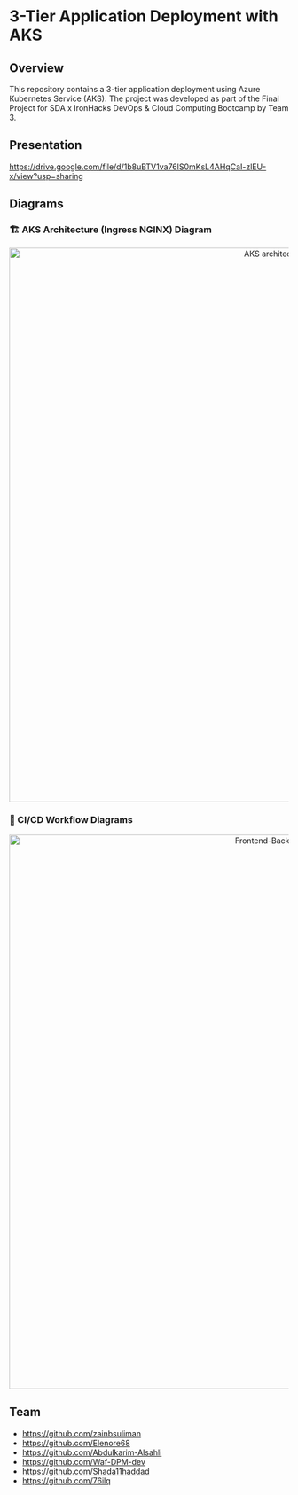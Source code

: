 # 3-Tier Application Deployment with AKS

## Overview
This repository contains a 3-tier application deployment using Azure Kubernetes Service (AKS). The project was developed as part of the Final Project for SDA x IronHacks DevOps & Cloud Computing Bootcamp by Team 3.

## Presentation
https://drive.google.com/file/d/1b8uBTV1va76lS0mKsL4AHqCaI-zlEU-x/view?usp=sharing
## Diagrams
### 🏗️ AKS Architecture (Ingress NGINX) Diagram

<p align="center">
  <img src="https://github.com/user-attachments/assets/7a3834c7-f87f-453f-9637-2fa09a1838d4"
       alt="AKS architecture diagram"
       width="1000" />
</p>

### 🔁 CI/CD Workflow Diagrams

<p align="center">
  <img src="https://github.com/user-attachments/assets/3b48f8d1-51d6-4794-8b76-5b681ac713f7"
       alt="Frontend-Backend CI/CD Flow"
       width="1000" />
</p>


## Team 
- https://github.com/zainbsuliman
- https://github.com/Elenore68
- https://github.com/Abdulkarim-Alsahli
- https://github.com/Waf-DPM-dev
- https://github.com/Shada11haddad
- https://github.com/76ilq
